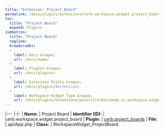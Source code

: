 ```yaml
---
title: "Extension: Project Board"
permalink: /docs/plugins/extensions/cerb.workspace.widget.project_board/
toc:
  title: "Project Board"
  expand: Plugins
jumbotron:
  title: "Project Board"
  tagline: 
  breadcrumbs:
  -
    label: Docs &raquo;
    url: /docs/home/
  -
    label: Plugins &raquo;
    url: /docs/plugins/
  -
    label: Extension Points &raquo;
    url: /docs/plugins/#extensions
  -
    label: Workspace Widget Type &raquo;
    url: /docs/plugins/extensions/points/cerberusweb.ui.workspace.widget
---
```


|---
|-|-
| **Name:** | Project Board
| **Identifier (ID):** | cerb.workspace.widget.project_board
| **Plugin:** | [cerb.project_boards](/docs/plugins/cerb.project_boards/)
| **File:** | api/App.php
| **Class:** | WorkspaceWidget_ProjectBoard

